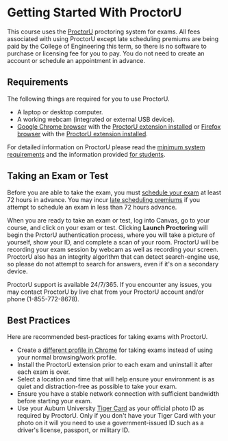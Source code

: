 # Getting Started With ProctorU

This course uses the [ProctorU](https://www.proctoru.com/portal/auburn) proctoring system for
exams. All fees associated with using ProctorU except late scheduling premiums are being paid by the College of Engineering
 this term, so there is no software to purchase or licensing fee for
you to pay. You ​do not need to create an account or schedule an appointment
in advance. 

## Requirements

The following things are required for you to use ProctorU.

- A laptop or desktop computer.
- A working webcam (integrated or external USB device).
- [Google Chrome browser](https://www.google.com/chrome/) with the [ProctorU extension installed](https://chrome.google.com/webstore/detail/proctoru/goobgennebinldhonaajgafidboenlkl) or [Firefox browser](https://www.mozilla.org/en-US/firefox/) with the [ProctorU extension installed](https://www.proctoru.com/firefox).

For detailed information on ProctorU please read the 
[minimum system requirements](https://www.proctoru.com/live-plus-resource-center) and the information provided
[for students](https://support.proctoru.com/hc/en-us/categories/115001818507).


## Taking an Exam or Test

Before you are able to take the exam, you must [schedule your exam](https://support.proctoru.com/hc/en-us/articles/115011622247-How-do-I-schedule-my-exam-)
at least 72 hours in advance. You may incur [late scheduling premiums](https://support.proctoru.com/hc/en-us/articles/360028406332-What-are-Premium-Fees-and-Premium-Scheduling-Rescheduling-)
 if you attempt to schedule an exam in less than 72 hours advance. 

When you are ready to take an exam or test, log into Canvas, go to your
course, and click on your exam or test. Clicking ​**Launch Proctoring**​ will
begin the PrctorU authentication process, where you will take a picture of
yourself, show your ID, and complete a scan of your room. ProctorU will be
recording your exam session by webcam as well as recording your screen.
ProctorU also has an integrity algorithm that can detect search-engine use,
so please do not attempt to search for answers, even if it's on a secondary
device.

ProctorU support is available 24/7/365. If you encounter any issues, you may
contact ProctorU by live chat from your ProctorU account and/or phone (​1-855-772-8678​).


## Best Practices

Here are recommended best-practices for taking exams with ProctorU.

- Create a [different profile in Chrome](https://support.google.com/chrome/answer/2364824) for taking exams instead of using your normal browsing/work profile.
- Install the ProctorU extension prior to each exam and uninstall it after each exam is over.
- Select a location and time that will help ensure your environment is as quiet and distraction-free as possible to take your exam.
- Ensure you have a stable network connection with sufficient bandwidth before starting your exam.
- Use your Auburn University [Tiger Card](http://www.auburn.edu/administration/tigercard/index.html) as your official photo ID as required by ProctorU. Only if you don't have your Tiger Card with your photo on it will you need to use a government-issued ID such as a driver's license, passport, or military ID.
